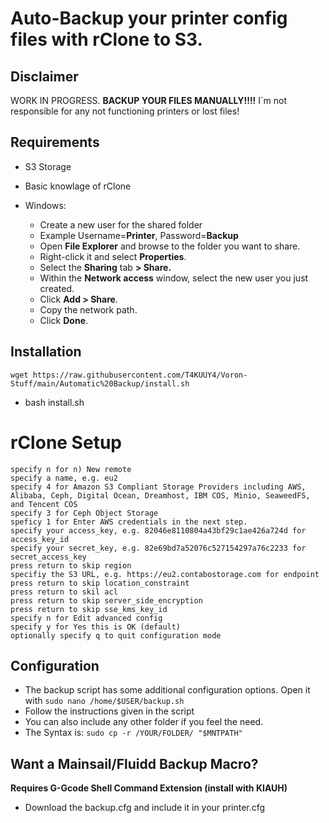 # Auto-Backup your printer config files with rClone to S3.

## Disclaimer
WORK IN PROGRESS. **BACKUP YOUR FILES MANUALLY!!!!**
I´m not responsible for any not functioning printers or lost files!

## Requirements 
 * S3 Storage
 * Basic knowlage of rClone
 
 * Windows: 
	* Create a new user for the shared folder
	* Example Username=**Printer**, Password=**Backup**
	* Open  **File Explorer**  and browse to the folder you want to share.
	* Right-click it and select  **Properties**.
	* Select the **Sharing** tab **> Share.**
	* Within the  **Network access**  window, select the new user you just created.
	* Click  **Add > Share**.
	* Copy the network path.
	* Click  **Done**.
			

## Installation

    wget https://raw.githubusercontent.com/T4KUUY4/Voron-Stuff/main/Automatic%20Backup/install.sh
-
    bash install.sh

# rClone Setup
    specify n for n) New remote
    specify a name, e.g. eu2
    specify 4 for Amazon S3 Compliant Storage Providers including AWS, Alibaba, Ceph, Digital Ocean, Dreamhost, IBM COS, Minio, SeaweedFS, and Tencent COS
    specify 3 for Ceph Object Storage
    speficy 1 for Enter AWS credentials in the next step.
    specify your access_key, e.g. 82046e8110804a43bf29c1ae426a724d for access_key_id
    specify your secret_key, e.g. 82e69bd7a52076c527154297a76c2233 for secret_access_key
    press return to skip region
    specifiy the S3 URL, e.g. https://eu2.contabostorage.com for endpoint
    press return to skip location_constraint
    press return to skil acl
    press return to skip server_side_encryption
    press return to skip sse_kms_key_id
    specify n for Edit advanced config
    specify y for Yes this is OK (default)
    optionally specify q to quit configuration mode
## Configuration
* The backup script has some additional configuration options. Open it with `sudo nano /home/$USER/backup.sh`
*  Follow the instructions given in the script
* You can also include any other folder if you feel the need. 
* The Syntax is: `sudo cp -r /YOUR/FOLDER/ "$MNTPATH"`
 
## Want a Mainsail/Fluidd Backup Macro?
**Requires G-Gcode Shell Command Extension (install with KIAUH)**
* Download the backup.cfg and include it in your printer.cfg

